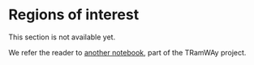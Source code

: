 # Regions of interest

This section is not available yet.

We refer the reader to [another notebook](https://mybinder.org/v2/gh/DecBayComp/TRamWAy/HEAD?filepath=notebooks%2FRWAnalyzer%20tour.ipynb#ROI-definition), part of the TRamWAy project.
